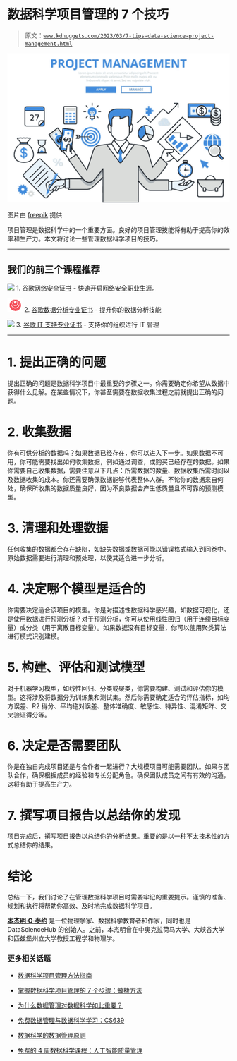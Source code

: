 # 数据科学项目管理的 7 个技巧

> 原文：[`www.kdnuggets.com/2023/03/7-tips-data-science-project-management.html`](https://www.kdnuggets.com/2023/03/7-tips-data-science-project-management.html)

![7 个数据科学项目管理技巧](img/0807b250248a9c342c60e3c7b82dd592.png)

图片由 [freepik](https://www.freepik.com/) 提供

项目管理是数据科学中的一个重要方面。良好的项目管理技能将有助于提高你的效率和生产力。本文将讨论一些管理数据科学项目的技巧。

* * *

## 我们的前三个课程推荐

![](img/0244c01ba9267c002ef39d4907e0b8fb.png) 1\. [谷歌网络安全证书](https://www.kdnuggets.com/google-cybersecurity) - 快速开启网络安全职业生涯。

![](img/e225c49c3c91745821c8c0368bf04711.png) 2\. [谷歌数据分析专业证书](https://www.kdnuggets.com/google-data-analytics) - 提升你的数据分析技能

![](img/0244c01ba9267c002ef39d4907e0b8fb.png) 3\. [谷歌 IT 支持专业证书](https://www.kdnuggets.com/google-itsupport) - 支持你的组织进行 IT 管理

* * *

# 1\. 提出正确的问题

提出正确的问题是数据科学项目中最重要的步骤之一。你需要确定你希望从数据中获得什么见解。在某些情况下，你甚至需要在数据收集过程之前就提出正确的问题。

# 2\. 收集数据

你有可供分析的数据吗？如果数据已经存在，你可以进入下一步。如果数据不可用，你可能需要找出如何收集数据，例如通过调查，或购买已经存在的数据。如果你需要自己收集数据，需要注意以下几点：所需数据的数量、数据收集所需时间以及数据收集的成本。你还需要确保数据能够代表整体人群。不论你的数据来自何处，确保所收集的数据质量良好，因为不良数据会产生低质量且不可靠的预测模型。

# 3\. 清理和处理数据

任何收集的数据都会存在缺陷，如缺失数据或数据可能以错误格式输入到问卷中。原始数据需要进行清理和预处理，以使其适合进一步分析。

# 4\. 决定哪个模型是适合的

你需要决定适合该项目的模型。你是对描述性数据科学感兴趣，如数据可视化，还是使用数据进行预测分析？对于预测分析，你可以使用线性回归（用于连续目标变量）或分类（用于离散目标变量）。如果数据没有目标变量，你可以使用聚类算法进行模式识别建模。

# 5\. 构建、评估和测试模型

对于机器学习模型，如线性回归、分类或聚类，你需要构建、测试和评估你的模型。这将涉及将数据分为训练集和测试集。然后你需要确定适合的评估指标，如均方误差、R2 得分、平均绝对误差、整体准确度、敏感性、特异性、混淆矩阵、交叉验证得分等。

# 6\. 决定是否需要团队

你是在独自完成项目还是与合作者一起进行？大规模项目可能需要团队。如果与团队合作，确保根据成员的经验和专长分配角色。确保团队成员之间有有效的沟通，这将有助于提高生产力。

# 7\. 撰写项目报告以总结你的发现

项目完成后，撰写项目报告以总结你的分析结果。重要的是以一种不太技术性的方式总结你的结果。

# 结论

总结一下，我们讨论了在管理数据科学项目时需要牢记的重要提示。谨慎的准备、规划和执行将帮助你高效、及时地完成数据科学项目。

**[本杰明·O·泰约](https://www.linkedin.com/in/benjamin-o-tayo-ph-d-a2717511/)** 是一位物理学家、数据科学教育者和作家，同时也是 DataScienceHub 的创始人。之前，本杰明曾在中奥克拉荷马大学、大峡谷大学和匹兹堡州立大学教授工程学和物理学。

### 更多相关话题

+   [数据科学项目管理方法指南](https://www.kdnuggets.com/2023/07/guide-data-science-project-management-methodologies.html)

+   [掌握数据科学项目管理的 7 个步骤：敏捷方法](https://www.kdnuggets.com/2023/07/7-steps-mastering-data-science-project-management-agile.html)

+   [为什么数据管理对数据科学如此重要？](https://www.kdnuggets.com/2022/08/data-management-important-data-science.html)

+   [免费数据管理与数据科学学习：CS639](https://www.kdnuggets.com/2023/01/free-data-management-data-science-learning-cs639.html)

+   [数据科学的数据管理原则](https://www.kdnuggets.com/data-management-principles-for-data-science)

+   [免费的 4 周数据科学课程：人工智能质量管理](https://www.kdnuggets.com/2022/02/truera-free-4-week-data-science-course-ai-quality-management.html)
